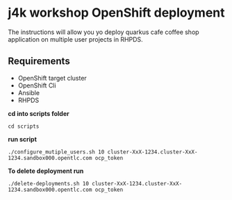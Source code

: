 # j4k workshop OpenShift deployment 
The instructions will allow you yo  deploy quarkus cafe coffee shop application on multiple user projects in RHPDS.

## Requirements 
* OpenShift target cluster
* OpenShift Cli 
* Ansible  
* RHPDS


**cd into scripts folder**
```
cd scripts
```

**run script**
```
./configure_mutiple_users.sh 10 cluster-XxX-1234.cluster-XxX-1234.sandbox000.opentlc.com ocp_token
```

**To delete deployment run**
```
./delete-deployments.sh 10 cluster-XxX-1234.cluster-XxX-1234.sandbox000.opentlc.com ocp_token
```